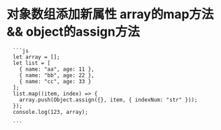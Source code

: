 # 对象数组添加新属性 array的map方法 && object的assign方法
      ```js
      let array = [];
      let list = [
        { name: "aa", age: 11 },
        { name: "bb", age: 22 },
        { name: "cc", age: 33 }
      ];
      list.map((item, index) => {
        array.push(Object.assign({}, item, { indexNum: "str" }));
      });
      console.log(123, array);
      
      ```